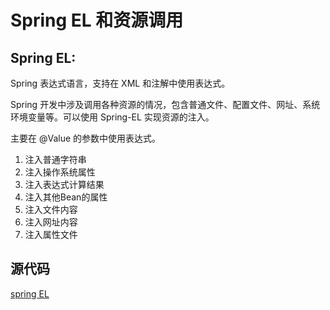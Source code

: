 # Spring EL 和资源调用

## Spring EL:

Spring 表达式语言，支持在 XML 和注解中使用表达式。

Spring 开发中涉及调用各种资源的情况，包含普通文件、配置文件、网址、系统环境变量等。可以使用 Spring-EL 实现资源的注入。

主要在 @Value 的参数中使用表达式。

1. 注入普通字符串
2. 注入操作系统属性
3. 注入表达式计算结果
4. 注入其他Bean的属性
5. 注入文件内容
6. 注入网址内容
7. 注入属性文件

## 源代码

[spring EL](../spring-config/src/main/java/com/xc/spring/config/el)